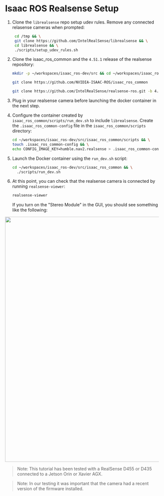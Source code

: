 # Isaac ROS Realsense Setup

1. Clone the `librealsense` repo setup udev rules. Remove any connected relasense cameras when prompted:

   ```bash
    cd /tmp && \
    git clone https://github.com/IntelRealSense/librealsense && \
    cd librealsense && \
    ./scripts/setup_udev_rules.sh
    ```

2. Clone the isaac_ros_common and the `4.51.1` release of the realsense repository:

    ```bash
    mkdir -p ~/workspaces/isaac_ros-dev/src && cd ~/workspaces/isaac_ros-dev/src
    ```

    ```bash
    git clone https://github.com/NVIDIA-ISAAC-ROS/isaac_ros_common
    ```

    ```bash
    git clone https://github.com/IntelRealSense/realsense-ros.git -b 4.51.1
    ```

3. Plug in your realsense camera before launching the docker container in the next step.
4. Configure the container created by `isaac_ros_common/scripts/run_dev.sh` to include `librealsense`. Create the `.isaac_ros_common-config` file in the `isaac_ros_common/scripts` directory:

    ```bash
    cd ~/workspaces/isaac_ros-dev/src/isaac_ros_common/scripts && \
    touch .isaac_ros_common-config && \
    echo CONFIG_IMAGE_KEY=humble.nav2.realsense > .isaac_ros_common-config
    ```

5. Launch the Docker container using the `run_dev.sh` script:

    ```bash
    cd ~/workspaces/isaac_ros-dev/src/isaac_ros_common && \
      ./scripts/run_dev.sh
    ```

6. At this point, you can check that the realsense camera is connected by running `realsense-viewer`:

   ```bash
   realsense-viewer
   ```

   If you turn on the "Stereo Module" in the GUI, you should see something like the following:

<div align="center"><img src="../resources/isaac_ngc/realsense/realsense_viewer.png" width=800px/></div>

> Note: This tutorial has been tested with a RealSense D455 or D435 connected to a Jetson Orin or Xavier AGX.

> Note: In our testing it was important that the camera had a recent version of the firmware installed.
